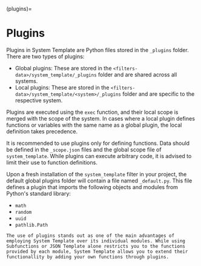(plugins)=
# Plugins

Plugins in System Template are Python files stored in the `_plugins` folder. There are two types of plugins:

- Global plugins: These are stored in the `<filters-data>/system_template/_plugins` folder and are shared across all systems.
- Local plugins: These are stored in the `<filters-data>/system_template/<system>/_plugins` folder and are specific to the respective system.

Plugins are executed using the `exec` function, and their local scope is merged with the scope of the system. In cases where a local plugin defines functions or variables with the same name as a global plugin, the local definition takes precedence.

It is recommended to use plugins only for defining functions. Data should be defined in the `_scope.json` files and the global scope file of `system_template`. While plugins can execute arbitrary code, it is advised to limit their use to function definitions.

Upon a fresh installation of the `system_template` filter in your project, the default global plugins folder will contain a file named `_default.py`. This file defines a plugin that imports the following objects and modules from Python's standard library:

- `math`
- `random`
- `uuid`
- `pathlib.Path`

```{note}
The use of plugins stands out as one of the main advantages of employing System Template over its individual modules. While using Subfunctions or JSON Template alone restricts you to the functions provided by each module, System Template allows you to extend their functionallity by adding your own functions through plugins.
```
